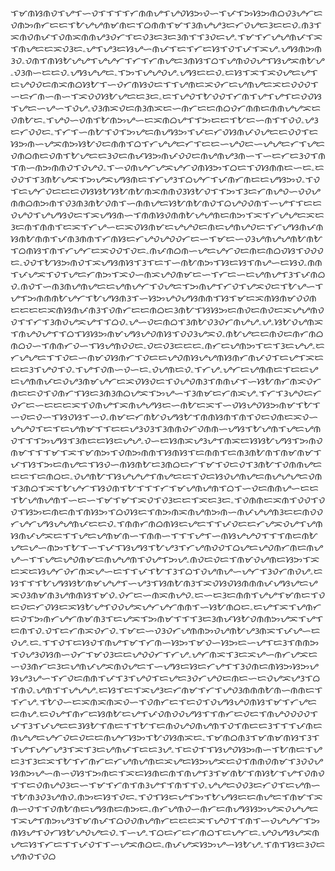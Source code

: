 ᜎᜋᜈᜐᜈᜏᜎᜌᜎᜑᜏᜎᜎᜎᜎᜆᜈᜈᜌᜎᜌᜏᜐᜅᜏᜑᜎᜉᜎᜅᜐᜅᜈᜊᜏᜂᜌᜆᜇᜏᜈᜅᜈᜆᜇᜇᜎᜀᜌᜌᜈᜋᜈᜇᜎᜊᜈᜈᜎᜋᜎᜂᜈᜌᜌᜂᜇᜆᜏᜌᜇᜂᜇᜇᜏۦᜈᜂᜎᜁᜈᜏᜈᜉᜎᜏᜈᜁᜈᜈᜌᜂᜏᜆᜎᜇᜏᜂᜇᜂᜇᜂᜈᜎᜎᜂᜏᜇᜌۦᜎᜋᜎᜆᜌᜌᜈᜉᜎᜁᜎᜈᜌᜇᜇᜁᜏᜂᜇۦᜌᜎᜌᜂᜇᜐᜌᜑᜈᜉᜎᜇᜎᜆᜇᜐᜎᜏᜎᜉᜎᜁᜌۦᜌᜐᜈᜅᜈᜂᜏۦᜏᜈᜎᜈᜐᜀᜌᜌᜎᜌᜌᜆᜎᜆᜎᜆᜈᜌᜇᜂᜈᜐᜎᜊᜎᜌᜈᜏᜏᜌᜎᜐᜌᜁᜈᜀᜌۦᜏᜂᜈᜑᜇᜇᜏۦᜌᜐᜌᜌᜇۦᜎᜅᜎᜌᜌᜏᜌۦᜌᜐᜇᜇᜏۦᜇᜐᜎᜁᜎᜁᜏᜌᜇᜌᜎᜇᜌᜏᜏᜇᜈᜁᜈᜊᜐᜀᜎᜑᜏᜆᜈᜐᜏᜇᜎᜎᜌᜈᜇᜁᜏᜆᜇᜌᜈᜌᜇᜁᜇᜏᜏᜏᜎᜑᜇᜆᜈᜑᜈᜑᜎᜁᜏᜏᜐᜀᜌᜇᜇᜂᜇۦᜇᜎᜌᜏᜎᜀᜏᜏᜎᜆᜈᜎᜌᜎᜌᜎᜇᜏᜏᜐᜎᜌᜇᜑᜌᜑᜎᜏᜌۦᜏᜂᜈᜁᜏᜇᜈᜂᜈᜁᜇᜑᜈᜆᜇᜇᜈᜊᜏᜆᜈᜈᜇᜈᜈᜌᜌᜁᜇᜏᜈᜀᜇۦᜎᜌᜏᜑᜏᜈᜎᜀᜈᜅᜌᜑᜇᜁᜈᜊᜌᜎᜎᜅᜇᜇᜎᜀᜇᜑᜈᜎᜎᜏᜏۦᜌᜂᜇᜆᜏᜏᜇۦᜎᜆᜎᜑᜈᜀᜎᜏᜎᜅᜌᜇᜈᜌᜐᜅᜎᜉᜇᜆᜏᜐᜈᜉᜏᜌᜇᜇᜏᜏᜎᜇᜐᜅᜈᜑᜌᜁᜈᜅᜐᜀᜏᜇᜈᜈᜎᜊᜎᜆᜌᜌᜇᜆᜎᜇᜇᜑᜌᜏᜇᜑᜌᜌᜇᜆᜎᜌᜇᜏᜈᜊᜈᜇᜏᜈᜎᜀᜌᜇᜇᜂᜏᜇᜈᜉᜐᜅᜈᜉᜏᜏᜇᜈᜌᜈᜌᜂᜈᜑᜎᜑᜇᜆᜇᜂᜏᜎᜈᜎᜈᜑᜈᜅᜈᜈᜏᜎᜏᜌᜏۦᜎᜑᜏᜈᜌᜆᜌᜁᜌᜆᜏᜈᜐᜅᜎᜊᜇᜎᜏᜐᜈᜈᜇᜑᜇۦᜇᜏᜏᜎᜎᜂᜈᜀᜌᜁᜎᜅᜌᜁᜌᜐᜈᜇᜎᜆᜌᜂᜎᜊᜌᜆᜎᜉᜈᜆᜈᜇᜇᜌᜐᜅᜏۦᜎᜏᜎᜇᜌᜆᜏᜇᜇᜇᜏᜐᜐᜀᜐᜀᜈᜀᜈᜁᜈᜈᜏᜂᜐᜀᜏᜎᜎᜅᜎᜂᜇᜆᜈᜌᜏᜑᜏᜏᜌᜈᜈᜊᜈᜅᜈᜎᜏᜂᜈᜂᜈᜀᜏᜈᜎᜑᜈᜈᜌᜇᜐᜀᜈᜀᜈᜏᜎᜊᜌᜏᜏᜈᜎᜑᜌᜎᜎᜇᜇᜏᜌᜏᜎᜌᜌᜐᜏᜇᜎᜁᜌᜐᜈᜑᜎᜈᜈᜐᜏᜈᜈᜀᜌᜌᜈᜇᜈᜅᜎᜁᜎᜆᜌᜌᜇᜁᜇᜂᜇᜈᜎᜈᜈᜎᜇᜁᜎᜆᜌᜑᜇᜁᜏᜐᜈᜋᜇᜌᜌᜏᜇᜈᜇᜌᜈᜌᜏᜇᜎᜆᜌᜐᜈᜉᜈᜐᜈᜀᜈᜈᜎᜉᜈᜂᜈᜈᜎᜆᜈᜐᜇᜆᜌᜏᜌᜏᜏᜆᜇᜑᜎᜋᜇᜑᜏᜂᜌᜈᜌᜌᜈᜀᜈᜀᜎᜊᜈᜐᜎᜈᜎᜆᜌᜆᜇᜁᜏᜏᜎᜏᜇۦᜈᜉᜈᜊᜈᜑᜌᜇᜌᜆᜏᜇᜈᜇᜈᜊᜏᜐᜎᜏᜏᜏᜇۦᜏᜏᜎᜀᜐᜅᜈᜏᜎᜁᜌᜐᜈᜐᜎᜂᜎᜇᜎᜑᜈᜀᜈᜅᜎᜐᜇᜐᜎᜈᜌᜑᜇᜐᜏۦᜈᜈᜎᜉᜌᜁᜎᜏᜎᜌᜇᜆᜈᜅᜎᜁᜏᜑᜈᜁᜌᜏᜈᜋᜇᜑᜎᜆᜇᜑᜇᜌᜈᜌᜎᜂᜎᜉᜈᜊᜏۦᜈᜏᜎᜑᜈᜂᜈᜌᜈᜌᜇᜇᜌᜈᜌᜆᜎᜏᜌᜇᜎᜅᜈᜌᜎᜆᜏᜎᜌᜁᜏᜇᜎᜀᜌᜑᜎᜌᜎᜅᜈᜈᜈᜀᜌᜆᜎᜀᜌᜐᜈᜂᜎᜑᜐᜅᜌᜏᜌᜐᜈᜈᜎᜐᜎᜋᜇᜁᜈᜐᜈᜋᜏᜏᜈᜇᜇᜇᜇᜁᜈᜐᜈᜉᜈᜂᜎᜏᜈᜆᜇᜇᜈᜊᜇᜂᜈᜀᜎᜐᜐᜅᜇᜈᜏᜇᜈᜏᜇᜁᜌᜌᜈᜏᜏᜎᜎᜆᜎᜂᜈᜏᜌᜁᜌᜎᜎᜊᜏۦᜌᜑᜏᜇᜈᜊᜎᜂᜈᜀᜏᜂᜏᜆᜈᜌᜌۦᜌۦᜐᜀᜏᜌᜈᜁᜎᜈᜌᜏᜌᜎᜎᜊᜎᜐᜐᜅᜈᜋᜌᜐᜌᜏᜈᜐᜎᜏᜏᜂᜌᜁᜏۦᜈᜀᜌᜇᜇᜈᜏᜇᜈᜆᜈᜊᜈᜊᜏᜑᜎᜈᜈᜆᜏᜑᜎᜐᜌᜈᜏᜏᜇۦᜏᜇᜏᜂᜇᜇᜇۦᜈᜆᜇᜌᜈᜅᜎᜇᜎᜂᜇᜌᜌۦᜇᜆᜌᜌᜇᜎᜎᜏᜇᜑᜈᜋᜏᜐᜈᜆᜎᜏᜇᜇᜌᜏᜈᜐᜌᜌᜈᜐᜈᜆᜈᜉᜏᜎᜇᜌᜎᜁᜇᜇᜇᜂᜎᜌᜏᜎᜏۦᜎᜌᜎᜏᜈᜑᜏᜑᜇۦᜏᜌᜈᜇᜏۦᜎᜆᜌۦᜌᜆᜇᜌᜈᜈᜇᜎᜇᜇᜌᜇᜌᜈᜈᜉᜇᜏᜌᜂᜈᜋᜌᜆᜇᜁᜏᜐᜏᜇᜎᜏᜌᜏᜈᜂᜎᜈᜈᜉᜎᜑᜐᜀᜈᜆᜈᜁᜏᜆᜈᜇᜇᜏᜎᜏᜈᜆᜎᜐᜇᜂᜈᜂᜈᜊᜌᜁᜎᜅᜌᜑᜎᜂᜈᜋᜇᜆᜈᜁᜌۦᜎᜆᜎᜂᜌᜏᜇᜆᜏᜆᜇᜑᜇᜇᜇᜁᜎᜏᜈᜌᜎᜁᜈᜌᜌᜐᜇᜑᜈᜀᜇᜁᜎᜑᜏᜐᜌᜏᜐᜅᜈᜋᜎᜀᜎᜑᜏᜇᜏᜑᜎᜐᜏᜐᜎᜑᜏۦᜈᜋᜇᜆᜈᜀᜏᜌᜐᜀᜎᜈᜈᜐᜈᜎᜈᜎᜏᜇᜏᜈᜇᜁᜏᜑᜌᜌᜏᜎᜇᜎᜇᜌᜈᜋᜎᜎᜇᜇᜌᜂᜏᜂᜎᜂᜈᜈᜏᜆᜏᜈᜈᜑᜌᜐᜎᜀᜌᜈᜎᜌᜇᜌᜈᜏᜎᜎᜎᜅᜌᜐᜎᜂᜈᜇᜇᜐᜇᜌᜌۦᜏᜑᜇᜐᜈᜁᜌᜂᜌᜎᜈᜁᜇᜐᜐᜀᜌᜐᜎᜅᜈᜏᜈᜋᜎᜎᜎᜋᜎᜁᜎᜋᜈᜅᜎᜏᜈᜅᜈᜈᜎᜐᜈᜐᜎᜇᜈᜈᜎᜇᜈᜂᜈᜀᜈᜎᜈᜋᜈᜋᜎᜉᜎᜐᜎᜅᜇᜈᜌᜇᜎᜐᜏᜑᜈᜐᜈᜀᜇᜂᜈᜊᜇᜆᜎᜋᜎᜏᜇᜏᜎᜂᜈᜀᜎᜏᜈᜈᜌᜇᜇᜇᜎᜇᜈᜊᜇۦᜏᜌᜈᜀᜎᜐᜌᜌᜌᜎᜈᜌᜇᜇᜎᜏᜇᜐᜏᜌᜈᜌᜇᜈᜌᜌᜌᜇᜏᜈᜎᜂᜈᜊᜎᜁᜎᜀᜌᜆᜎᜐᜏᜈᜎᜀᜎᜎᜎᜆᜎᜋᜌᜈᜌᜈᜎᜊᜎᜑᜏᜇᜈᜈᜌᜑᜇᜇᜎᜀᜌᜈᜌᜈᜎᜑᜇᜑᜎᜋᜎᜋᜎᜁᜏᜎᜏᜂᜇᜇᜎᜁᜇᜂᜇۦᜎᜏᜈᜈᜇᜁᜈᜎᜏᜏᜎᜏᜏᜎᜐᜅᜇᜈᜇᜈᜎᜈᜐᜅᜎᜊᜏᜐᜇᜎᜈᜅᜈᜁᜈᜌᜈᜅᜈᜑᜈᜉᜌᜌᜈᜂᜇᜇᜈᜏᜏᜆᜌᜆᜌᜐᜌᜌᜈᜉᜇᜇᜏۦᜎᜈᜈᜆᜈᜊᜈᜐᜇᜌᜇᜎᜎᜉᜏᜇᜇᜆᜌᜁᜏᜌᜎᜌᜈᜐᜈᜉᜌᜁᜇᜎᜎᜌᜇᜌᜈᜋᜈᜑᜎᜈᜈᜑᜎᜎᜎᜌᜎᜑᜈᜐᜌᜌᜏᜎᜎᜎᜈᜇᜈᜀᜌᜇᜌᜑᜈᜅᜎᜀᜎᜑᜎᜉᜎᜐᜌᜐᜎᜀᜌᜂᜎᜆᜌᜈᜏᜏᜎᜊᜌᜇᜌᜏᜈᜆᜈᜇᜈᜌᜌᜑᜎᜎᜌᜇᜌᜏᜈᜋᜇᜈᜌᜌᜈᜎᜏᜌᜎᜅᜌۦᜈᜏᜇᜏᜇᜎᜈᜋᜏᜌᜈᜇᜐᜅᜎᜁᜇᜁᜇᜐᜌᜆᜏᜆᜈᜁᜌᜑᜇᜎᜎᜉᜎᜀᜎᜂᜎᜊᜎᜏᜌᜈᜌᜑᜌᜆᜎᜂᜏᜆᜈᜏᜌۦᜇᜐᜎᜎᜎᜀᜌᜐᜐᜀᜈᜋᜌᜌᜎᜑᜌᜂᜎᜐᜈᜀᜈᜂᜎᜁᜏᜐᜏᜐᜈᜈᜈᜉᜌᜐᜌᜇᜌᜁᜏᜂᜈᜋᜈᜂᜌᜈᜈᜐᜎᜋᜏۦᜏᜆᜇᜑᜈᜁᜈᜌᜏۦᜇᜑᜇᜂᜇᜈᜈᜎᜌᜌᜎᜋᜈᜇᜎᜏᜇᜏᜇᜆᜏᜐᜇᜁᜐᜀᜌᜎᜏᜏᜌᜁᜌᜆᜌᜆᜈᜈᜎᜑᜐᜀᜈᜊᜇۦᜇᜌᜎᜁᜎᜌᜈᜆᜇᜏᜎᜅᜈᜆᜌᜆᜈᜋᜈᜂᜎᜇᜌᜁᜎᜅᜈᜋᜎᜎᜎᜂᜇᜂᜈᜉᜐᜀᜏᜈᜈᜅᜌᜁᜎᜌᜎᜇᜈᜎᜏۦᜏᜎᜇᜆᜈᜁᜏᜆᜏۦᜎᜋᜇᜑᜏᜂᜏᜆᜌᜈᜈᜅᜏᜌᜈᜀᜌᜂᜈᜁᜎᜉᜌᜑᜇᜏᜌۦᜇۦᜎᜎᜏᜎᜇᜐᜏᜎᜈᜌᜎᜋᜎᜆᜈᜑᜐᜅᜎᜋᜏᜑᜐᜅᜇᜑᜌᜎᜇᜂᜎᜈᜈᜅᜎᜏᜌᜂᜏᜐᜈᜑᜏᜆᜎᜋᜏᜂᜇᜇᜌᜏᜏᜆᜎᜆᜌۦᜌᜆᜈᜁᜎᜂᜇᜁᜌᜑᜈᜆᜌᜁᜇᜑᜏᜂᜈᜆᜇᜂᜇᜌᜈᜉᜌᜁᜈᜏᜌᜇᜎᜑᜌᜐᜇᜐᜇᜆᜌᜎᜎᜂᜏᜈᜇᜈᜐᜅᜐᜅᜌᜐᜌᜂᜌᜑᜎᜆᜏᜇᜈᜈᜎᜉᜎᜂᜎᜌᜏᜎᜇᜌᜇᜂᜏᜆᜌᜏᜇᜈᜇᜑᜇᜏᜌᜁᜌᜂᜎᜊᜎᜈᜏۦᜌᜈᜎᜎᜌᜌᜌۦᜇᜐᜎᜇᜎᜁᜌᜂᜇᜆᜈᜋᜎᜆᜎᜌᜏᜂᜈᜈᜈᜀᜈᜑᜈᜈᜇᜎᜎᜆᜌۦᜎᜀᜏᜑᜇᜁᜈᜁᜈᜁᜏᜑᜎᜏᜈᜆᜇᜎᜇᜏᜎᜏᜌᜐᜌᜏᜈᜐᜎᜋᜎᜆᜌᜇᜇᜈᜌۦᜇᜏᜌᜎᜈᜆᜇᜐᜈᜀᜇᜌᜎᜉᜏᜈᜏᜏᜌᜐᜎᜎᜈᜆᜇᜏᜇᜎᜈᜌᜏᜏᜏᜏᜎᜉᜎᜂᜎᜉᜌᜇᜇᜂᜐᜀᜎᜈᜇᜎᜎᜀᜎᜇᜈᜏᜌᜏᜈᜌᜈᜎᜏᜎᜈᜇᜇᜂᜎᜎᜎᜉᜈᜇᜈᜌᜌᜇᜌᜆᜏᜇᜏᜇᜇᜈᜌᜆᜐᜅᜎᜀᜏᜐᜈᜁᜇۦᜎᜋᜈᜊᜈᜂᜎᜋᜈᜋᜈᜐᜎᜂᜎᜎᜌᜎᜌᜆᜌᜂᜎᜁᜎᜂᜇᜌᜈᜉᜎᜇᜇᜂᜌۦᜎᜇᜏᜎᜎᜐᜌᜏᜐᜅᜈᜑᜎᜀᜈᜇᜎᜌᜇᜂᜎᜂᜇᜁᜎᜀᜎᜆᜈᜆᜇᜆᜌᜈᜌᜈᜇᜁᜌᜇᜐᜅᜌᜁᜇᜏᜎᜈᜈᜏᜈᜋᜎᜂᜏᜏᜌᜐᜈᜅᜌᜑᜈᜑᜏᜐᜎᜅᜈᜇᜎᜁᜇᜐᜈᜇᜈᜎᜈᜌᜎᜂᜎᜋᜈᜀᜎᜈᜐᜀᜎᜌᜎᜏᜈᜏᜎᜎᜇᜏᜈᜌᜏᜂᜇᜑᜎᜋᜎᜆᜈᜎᜈᜂᜌᜎᜎᜈᜎᜎᜏۦᜌᜌᜇᜏᜏᜂᜇᜆᜏᜎᜇᜌᜈᜑᜎᜀᜈᜂᜏᜂᜌᜈᜏۦᜈᜅᜇᜐᜎᜏᜇۦᜎᜏᜎᜐᜇᜌᜎᜅᜎᜀᜌᜐᜇᜇᜈᜌᜇᜎᜈᜋᜎᜁᜈᜑᜏᜎᜎᜏᜈᜀᜈᜇᜌᜐᜈᜇᜈᜅᜇۦᜈᜆᜌᜈᜏᜑᜈᜆᜇᜈᜌᜐᜐᜅᜌᜁᜏᜌᜌᜇᜎᜁᜌᜎᜈᜅᜌᜂᜎᜋᜈᜉᜎᜊᜏᜏᜈᜌᜈᜆᜇᜇᜇᜁᜎᜌᜏᜎᜎᜈᜎᜑᜏᜌᜌᜆᜎᜅᜈᜐᜌᜎᜏᜆᜐᜀᜌᜏᜌᜇᜏۦᜎᜑᜌۦᜎᜊᜇᜆᜇᜆᜈᜊᜎᜇᜌᜆᜇۦᜌᜏᜌᜐᜌᜁᜈᜌᜇᜐᜎᜆᜇᜎᜎᜉᜏᜎᜎᜑᜌᜁᜈᜊᜇۦᜈᜉᜌᜁᜐᜅᜌᜑᜐᜀᜌۦᜎᜈᜎᜐᜇᜂᜏᜇᜌᜈᜏᜎᜏᜊ
